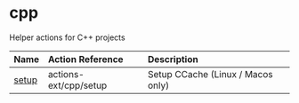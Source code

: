 # cpp
Helper actions for C++ projects

| Name | Action Reference | Description |
|:-----|:-----------------|:------------|
| [setup](./setup) | actions-ext/cpp/setup | Setup CCache (Linux / Macos only) |
